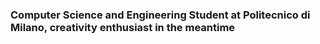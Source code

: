 ### Computer Science and Engineering Student at Politecnico di Milano, creativity enthusiast in the meantime

<!--
**luisacicolini/luisacicolini** is a ✨ _special_ ✨ repository because its `README.md` (this file) appears on your GitHub profile.
-->


